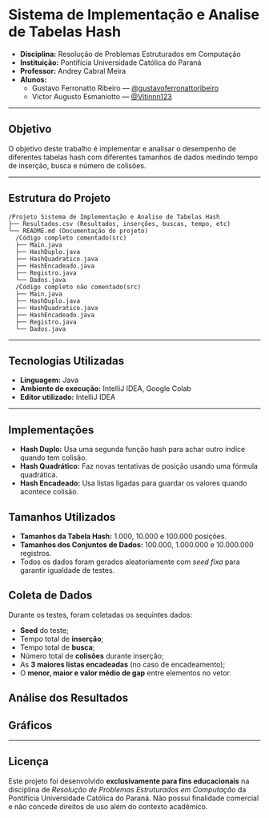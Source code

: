 # Sistema de Implementação e Analise de Tabelas Hash
- **Disciplina:** Resolução de Problemas Estruturados em Computação
- **Instituição:** Pontifícia Universidade Católica do Paraná    
- **Professor:** Andrey Cabral Meira
- **Alunos:**
  - Gustavo Ferronatto Ribeiro — [@gustavoferronattoribeiro](https://github.com/gustavoferronattoribeiro)   
  - Victor Augusto Esmaniotto — [@Vitinnn123](https://github.com/Vitinnn123)  
---

## Objetivo
O objetivo deste trabalho é implementar e analisar o desempenho de diferentes tabelas hash com diferentes tamanhos de dados medindo tempo de inserção, busca e número de colisões.

---

## Estrutura do Projeto

```
/Projeto Sistema de Implementação e Analise de Tabelas Hash
├── Resultados.csv (Resultados, inserções, buscas, tempo, etc)
└── README.md (Documentação do projeto)
  /Código completo comentado(src)
  ├── Main.java
  ├── HashDuplo.java
  ├── HashQuadratico.java
  ├── HashEncadeado.java
  ├── Registro.java
  └── Dados.java
  /Código completo não comentado(src)
  ├── Main.java
  ├── HashDuplo.java
  ├── HashQuadratico.java
  ├── HashEncadeado.java
  ├── Registro.java
  └── Dados.java
```

---

## Tecnologias Utilizadas
- **Linguagem:** Java
- **Ambiente de execução:** IntelliJ IDEA, Google Colab
- **Editor utilizado:** IntelliJ IDEA

---

## Implementações
- **Hash Duplo:** Usa uma segunda função hash para achar outro índice quando tem colisão.
- **Hash Quadrático:** Faz novas tentativas de posição usando uma fórmula quadrática.
- **Hash Encadeado:** Usa listas ligadas para guardar os valores quando acontece colisão.

## Tamanhos Utilizados

- **Tamanhos da Tabela Hash:** 1.000, 10.000 e 100.000 posições.  
- **Tamanhos dos Conjuntos de Dados:** 100.000, 1.000.000 e 10.000.000 registros.  
- Todos os dados foram gerados aleatoriamente com *seed fixa* para garantir igualdade de testes.

## Coleta de Dados

Durante os testes, foram coletadas os sequintes dados:
- **Seed** do teste;
- Tempo total de **inserção**;
- Tempo total de **busca**;
- Número total de **colisões** durante inserção;
- As **3 maiores listas encadeadas** (no caso de encadeamento);
- O **menor, maior e valor médio de gap** entre elementos no vetor.

## Análise dos Resultados

## Gráficos

---

## Licença

Este projeto foi desenvolvido **exclusivamente para fins educacionais** na disciplina de *Resolução de Problemas Estruturados em Computação* da Pontifícia Universidade Católica do Paraná.
Não possui finalidade comercial e não concede direitos de uso além do contexto acadêmico.

